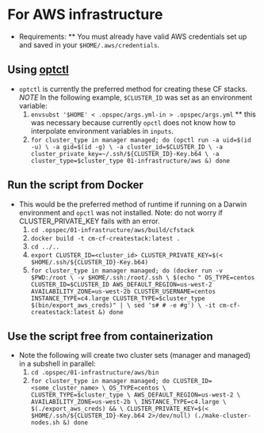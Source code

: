
# For AWS infrastructure
* Requirements:
** You must already have valid AWS credentials set up and saved in your `$HOME/.aws/credentials`.

## Using [optctl](https://opctl.io/docs/getting-started/opctl.html)
* `optctl` is currently the preferred method for creating these CF stacks. *NOTE* In the following example, `$CLUSTER_ID` was set as an environment variable:
  1. `envsubst '$HOME' < .opspec/args.yml-in > .opspec/args.yml`
  ** this was necessary because currently `opctl` does not know how to interpolate environment variables in `inputs`.
  1. `for cluster_type in manager managed; do
        (opctl run -a uid=$(id -u) \
                   -a gid=$(id -g) \
                   -a cluster_id=$CLUSTER_ID \
                   -a cluster_private_key=~/.ssh/${CLUSTER_ID}-Key.b64 \
                   -a cluster_type=$cluster_type 01-infrastructure/aws &)
      done`

## Run the script from Docker
* This would be the preferred method of runtime if running on a Darwin environment and `opctl` was not installed. Note: do not worry if CLUSTER_PRIVATE_KEY fails with an error.
  1. `cd .opspec/01-infrastructure/aws/build/cfstack`
  1. `docker build -t cm-cf-createstack:latest .`
  1. `cd ../..`
  1. `export CLUSTER_ID=<cluster_id> CLUSTER_PRIVATE_KEY=$(< $HOME/.ssh/${CLUSTER_ID}-Key.b64) `
  1. `for cluster_type in manager managed; do
        (docker run -v $PWD:/root \
                   -v $HOME/.ssh:/root/.ssh \
              $(echo " OS_TYPE=centos CLUSTER_ID=$CLUSTER_ID AWS_DEFAULT_REGION=us-west-2 AVAILABILITY_ZONE=us-west-2b CLUSTER_USERNAME=centos INSTANCE_TYPE=c4.large CLUSTER_TYPE=$cluster_type $(bin/export_aws_creds)" | \
                sed 's# # -e #g') \
                      -it cm-cf-createstack:latest &)
      done`

## Use the script free from containerization
* Note the following will create two cluster sets (manager and managed) in a subshell in parallel:
  1. `cd .opspec/01-infrastructure/aws/bin`
  1. `for cluster_type in manager managed; do
        CLUSTER_ID=<some_cluster_name> \
        OS_TYPE=centos \
        CLUSTER_TYPE=$cluster_type \
        AWS_DEFAULT_REGION=us-west-2 \
        AVAILABILITY_ZONE=us-west-2b \
        INSTANCE_TYPE=c4.large \
        $(./export_aws_creds) && \
        CLUSTER_PRIVATE_KEY=$(< $HOME/.ssh/${CLUSTER_ID}-Key.b64 2>/dev/null)
        (./make-cluster-nodes.sh &)
      done`

